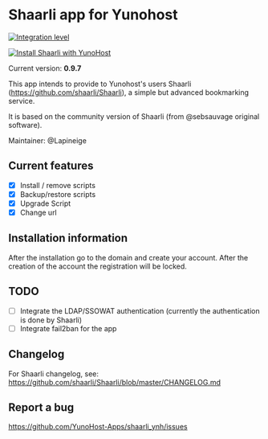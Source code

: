 # Shaarli app for Yunohost

[![Integration level](https://dash.yunohost.org/integration/shaarli.svg)](https://ci-apps.yunohost.org/jenkins/job/shaarli%20%28Community%29/lastBuild/consoleFull)

[![Install Shaarli with YunoHost](https://install-app.yunohost.org/install-with-yunohost.png)](https://install-app.yunohost.org/?app=shaarli)

Current version: **0.9.7**

This app intends to provide to Yunohost's users Shaarli (https://github.com/shaarli/Shaarli), a simple but advanced bookmarking service.

It is based on the community version of Shaarli (from @sebsauvage original software).

Maintainer: @Lapineige

## Current features

- [X] Install / remove scripts
- [X] Backup/restore scripts
- [X] Upgrade Script
- [X] Change url

## Installation information

After the installation go to the domain and create your account. After the creation of the account the registration will be locked.

## TODO
    
- [ ] Integrate the LDAP/SSOWAT authentication (currently the authentication is done by Shaarli)
- [ ] Integrate fail2ban for the app

## Changelog

For Shaarli changelog, see: https://github.com/shaarli/Shaarli/blob/master/CHANGELOG.md

## Report a bug

https://github.com/YunoHost-Apps/shaarli_ynh/issues
